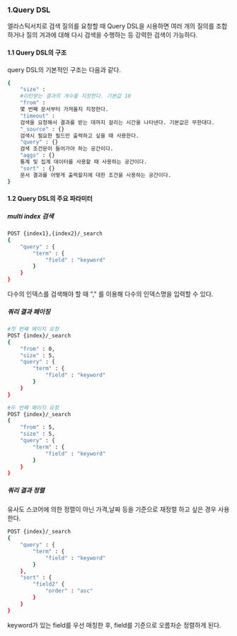 ### 1.Query DSL

 엘라스틱서치로 검색 질의를 요청할 때 Query DSL을 시용하면 여러 개의 질의를 조합하거나 질의 겨과에 대해 다시 검색을 수행하는 등 강력한 검색이 가능하다. 

#### 1.1 Query DSL의 구조

query DSL의 기본적인 구조는 다음과 같다.

```bash
{
	"size" :
	#리턴받는 결과의 개수를 지정한다. 기본값 10
	"from" :
	몇 번째 문서부터 가져올지 지정한다.
	"timeout" : 
	검색을 요청해서 결과를 받는 데까지 걸리는 시간을 나타낸다. 기본값은 무한대다.
	"_source" : {}
	검색시 필요한 필드만 출력하고 싶을 때 사용한다.
	"query" : {}
	검색 조건문이 들어가야 하는 공간이다.
	"aggs" : {}
	통계 및 집계 데이터를 사용할 때 사용하는 공간이다.
	"sort" : {}
	문서 결과를 어떻게 출력할지에 대한 조건을 사용하는 공간이다.
}
```

#### 1.2 Query DSL의 주요 파라미터

##### multi index 검색

```bash
POST {index1},{index2}/_search
{
	"query" : {
		"term" : {
			"field" : "keyword"
		}
	}
}
```

다수의 인덱스를 검색해야 할 때 "," 를 이용해 다수의 인덱스명을 입력할 수 있다.



##### 쿼리 결과 페이징

```bash
#첫 번째 페이지 요청
POST {index}/_search
{
	"from" : 0,
	"size" : 5,
	"query" : {
		"term" : {
			"field" : "keyword"
		}
	}
}
```

```bash
#두 번째 페이지 요청
POST {index}/_search
{
	"from" : 5,
	"size" : 5,
	"query" : {
		"term" : {
			"field" : "keyword"
		}
	}
}
```



##### 쿼리 결과 정렬

유사도 스코어에 의한 정렬이 아닌 가격,날짜 등을 기준으로 재정렬 하고 싶은 경우 사용한다.

```bash
POST {index}/_search
{
	"query" : {
		"term" : {
			"field" : "keyword"
		}
	},
	"sort" : {
		"field2" {
			"order" : "asc"
		}
	}
}
```

keyword가 있는 field를 우선 매칭한 후, field를 기준으로 오름차순 정렬하게 된다.